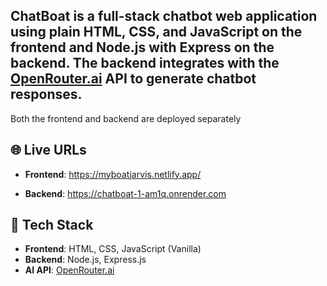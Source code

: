 ## **ChatBoat** is a full-stack chatbot web application using plain HTML, CSS, and JavaScript on the frontend and Node.js with Express on the backend. The backend integrates with the [OpenRouter.ai](https://openrouter.ai/) API to generate chatbot responses.

Both the frontend and backend are deployed separately
## 🌐 Live URLs

- **Frontend**: https://myboatjarvis.netlify.app/

- **Backend**: https://chatboat-1-am1q.onrender.com

## 🧩 Tech Stack
- **Frontend**: HTML, CSS, JavaScript (Vanilla)
- **Backend**: Node.js, Express.js
- **AI API**: [OpenRouter.ai](https://openrouter.ai)